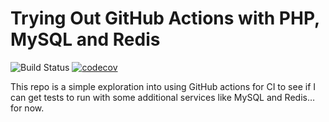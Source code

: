 # Trying Out GitHub Actions with PHP, MySQL and Redis

![Build Status](https://github.com/gsteel/github-actions/workflows/CI%20Tests/badge.svg)
[![codecov](https://codecov.io/gh/gsteel/github-actions/branch/master/graph/badge.svg)](https://codecov.io/gh/gsteel/github-actions)

This repo is a simple exploration into using GitHub actions for CI to see if I can get tests to run with some additional
services like MySQL and Redis… for now.

